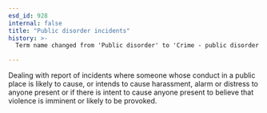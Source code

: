 ```yaml
---
esd_id: 928
internal: false
title: "Public disorder incidents"
history: >-
  Term name changed from 'Public disorder' to 'Crime - public disorder' in version 3.00. Name changed to 'Public disorder incidents' in version 4.00.

---
```


Dealing with report of incidents where someone whose conduct in a public place is likely to cause, or intends to cause harassment, alarm or distress to anyone present or if there is intent to cause anyone present to believe that violence is imminent or likely to be provoked.


